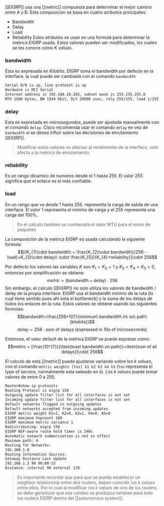 [[EIGRP]] usa una [[metric]] compuesta para determinar el mejor camino entre A y B. Esta composición se basa en cuatro atributos principales:
- Bandwidth
- Delay 
- Load 
- Reliability 
Estos atributos se usan en una formula para determinar la metrica EIGRP usada. Estos valores pueden ser modificados, los cuales se les conoce como _K values_. 

### bandwidth 
Esta es expresada en _Kilobits_. EIGRP toma el bandwidth por defecto en la interface, la cual puede ser cambiada con el comando `bandwidth`

``` bash
Serial 0/0 is up, line protocol is up
Hardware is MCI Serial
Internet address is 192.168.10.203, subnet mask is 255.255.255.0
MTU 1500 bytes, BW 1544 Kbit, DLY 20000 usec, rely 255/255, load 1/255
```

### delay 
Esta es expresada en _microsegundos_, puede ser ajustada manualmente con el comando `delay`. Cisco recomienda usar el comando `delay` en vez de `bandwidth` si se desea influir sobre las decisiones de enrutamiento [[EIGRP]]. 

> Modificar estos valores no afectan al rendimiento de la interface, solo afecta a la metrica de enrutamiento.

### reliability 
Es un rango dinamico de numeros desde el 1 hasta 255. El valor 255 significa que el enlace es el más confiable. 

### load 
En un rango que va desde 1 hasta 255. representa la carga de salida de una interface. El valor 1 representa el minimo de carga y el 255 representa una carga del 100%. 

> En el calculo tambien se comtempla el valor MTU para el envio de paquetes 

La composición de la metrica EIGRP es usada calculando la siguiente formula:
$$[(K_{1}\cdot bandwidth\ + \frac{K_{2}\cdot bandwidth}{256 - load}+K_{3}\cdot delay)\ \cdot \frac{K_{5}}{K_{4}+reliability}]\cdot 256$$

Por defecto los valores las variables $K$ son $K_{1}=K_{3}=1$ y $K_{2}=K_{4}=K_{5}=0$, entonces por simplificación se obtiene:
$$metric=(bandwidth +delay)\cdot 256$$
Sin embargo, el calculo [[EIGRP]] no solo utiliza los valores de bandwidth / delay de la propia interface. EIGRP usa el bandwidth minimo de la ruta (lo cual tiene sentido pues ahi esta el bottleneck) y la suma de los delays de todos los enlaces en la ruta. Estos valores se obtiene usando las siguientes formulas: 
$$bandwidth=\frac{256*107}{minimun\ bandwidth\ in\ on\ path\ (kilobits)}$$
$$delay=256\cdot \text{sum of delays (expressed in 10s of microseconds)}$$

Entonces, el valor default de la metrica EIGRP se puede expresar como:
$$metric = [\frac{10^{7}}{\text{least bandwidth on path}}+\text{sum of all delays}]\cdot 256$$

El calculo de esta [[metric]] puede ajustarse variando sobre los _k values_, con el comando `metric weights [tos] k1 k2 k3 k4 k5` (`tos` representa el type of service, normalmente esta seteado en `0`). Los _k values_ puede tomar valores de entre 0 a 255. 

``` bash
Router#show ip protocols
Routing Protocol is eigrp 150
Outgoing update filter list for all interfaces is not set
Incoming update filter list for all interfaces is not set
Default networks flagged in outgoing updates
Default networks accepted from incoming updates
EIGRP metric weight K1=1, K2=0, K3=1, K4=0, K5=0
EIGRP maximum hopcount 100
EIGRP maximum metric variance 1
Redistributing: eigrp 150
EIGRP NSF-aware route hold timer is 240s
Automatic network summarization is not in effect
Maximum path: 4
Routing for Networks:
192.168.1.0
Routing Information Sources:
Gateway Distance Last Update
192.168.1.3 90 00:00:15
Distance: internal 90 external 170
```

> Es importante recordar que para que se pueda establecer un neighbor relationship entre dos routers, deben coincidir los _k values_ entre ellos. Por lo cual al modificar los _k values_ de uno de los routers, se debe garantizar que ese cambio se produzca tambien para todo los routers EIGRP dentro del [[autonomous system]]. 